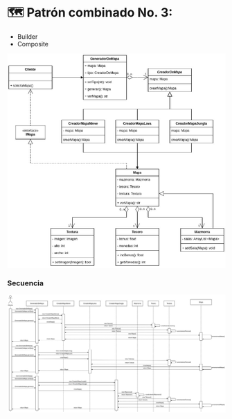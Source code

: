 # 🗺️ Patrón combinado No. 3: 
- Builder
- Composite

![imagen3](https://raw.githubusercontent.com/TanZng/patrones-combinados/main/3-Patron/diagramas/3PatronCombinado.jpg)

### Secuencia

![secuencia3](https://raw.githubusercontent.com/TanZng/patrones-combinados/main/3-Patron/diagramas/3DiagramaSecuencia.jpg)
